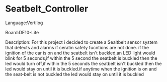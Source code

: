# Seatbelt_Controller

Language:Vertilog 

Board:DE10-Lite

Description: For this project i decided to create a Sealtbelt sensor system that detects and alarms if ceratin safety fucntions are not done.
if the ignition of the car is on and the seatbelt isn't buckled,an LED light would blink for 5 seconds,if within the 5 second the seatbelt is buckled then the led would turn off,if within the 5 seconds the seatbelt isn't buckled then the led would stay on until it is buckled.if anytime when the ignition is on and the seat-belt is not buckled the led would stay on until it is buckled
